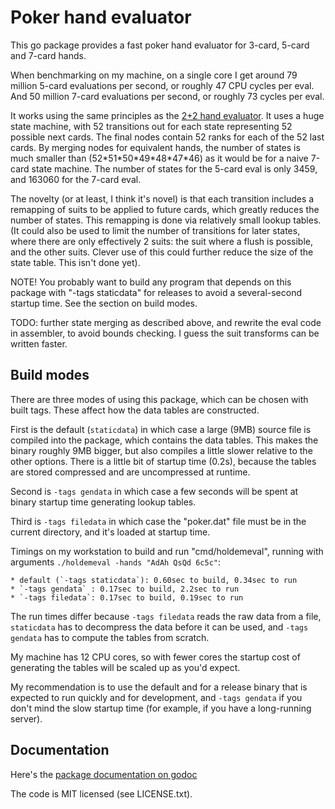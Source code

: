 Poker hand evaluator
====================

This go package provides a fast poker hand evaluator for 3-card,
5-card and 7-card hands.

When benchmarking on my machine, on a single core I get around
79 million 5-card evaluations per second, or roughly 47 CPU cycles
per eval. And 50 million 7-card evaluations per second, or
roughly 73 cycles per eval.

It works using the same principles as the [2+2 hand evaluator](http://archives1.twoplustwo.com/showflat.php?Cat=0&Number=8513906).
It uses a huge state machine, with 52 transitions out for each state representing
52 possible next cards. The final nodes contain 52 ranks for each of the
52 last cards. By merging nodes for equivalent hands, the number of
states is much smaller than (52\*51\*50\*49\*48\*47\*46) as it would be
for a naive 7-card state machine. The number of states for the 5-card
eval is only 3459, and 163060 for the 7-card eval.

The novelty (or at least, I think it's novel) is that each transition
includes a remapping of suits to be applied to future cards, which greatly
reduces the number of states. This remapping is done via relatively
small lookup tables. (It could also be used to limit the number
of transitions for later states, where there are only effectively 2 suits:
the suit where a flush is possible, and the other suits. Clever use
of this could further reduce the size of the state table. This isn't done yet).

NOTE! You probably want to build any program that depends on
this package with "-tags staticdata" for releases to avoid a several-second
startup time. See the section on build modes.

TODO: further state merging as described above, and rewrite the eval code
in assembler, to avoid bounds checking. I guess the suit transforms can
be written faster.

Build modes
-----------

There are three modes of using this package, which can be chosen
with built tags. These affect how the data tables are constructed.

First is the default (`staticdata`) in which case a large (9MB) source file
is compiled into the package, which contains the data tables. This makes
the binary roughly 9MB bigger, but also compiles a little slower relative
to the other options. There is a little bit of startup time (0.2s), because the tables are stored compressed and are uncompressed at runtime.

Second is `-tags gendata` in which case a few seconds will be spent at
binary startup time generating lookup tables.

Third is `-tags filedata` in which case the "poker.dat"
file must be in the current directory, and it's loaded at startup time.

Timings on my workstation to build and run "cmd/holdemeval", running with
arguments `./holdemeval -hands "AdAh QsQd 6c5c"`:

    * default (`-tags staticdata`): 0.60sec to build, 0.34sec to run
    * `-tags gendata` : 0.17sec to build, 2.2sec to run
    * `-tags filedata`: 0.17sec to build, 0.19sec to run

The run times differ because `-tags filedata` reads the raw data
from a file, `staticdata` has to decompress the data before
it can be used, and `-tags gendata` has to compute the tables from scratch.

My machine has 12 CPU cores, so with fewer cores the startup cost of generating
the tables will be scaled up as you'd expect.

My recommendation is to use the default and for a release binary that is expected to run quickly and for development, and `-tags gendata` if you don't
mind the slow startup time (for example, if you have a long-running server).

Documentation
-------------

Here's the [package documentation on godoc](https://godoc.org/github.com/paulhankin/poker)

The code is MIT licensed (see LICENSE.txt).
